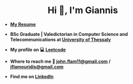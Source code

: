 <h1 align="center"> Hi 👋, I'm Giannis</h1>



- **[My Resume](https://github.com/user-attachments/files/17077764/GiannisFlamouridis-CV.pdf)**
<!-- **Working as a Software Engineer at [Netcompany](https://www.netcompany.com/)** !-->
- **BSc Graduate | Valedictorian in Computer Science and Telecommunications at [University of Thessaly](https://www.uth.gr/)**

- **My profile on 💻 [Leetcode](https://leetcode.com/u/GiannisFlamouridis/)**

- **Where to reach me 📧 john.flam11@gmail.com / jflamouridis@gmail.com**

- **Find me on [LinkedIn](https://www.linkedin.com/in/giannis-flamouridis/)**
